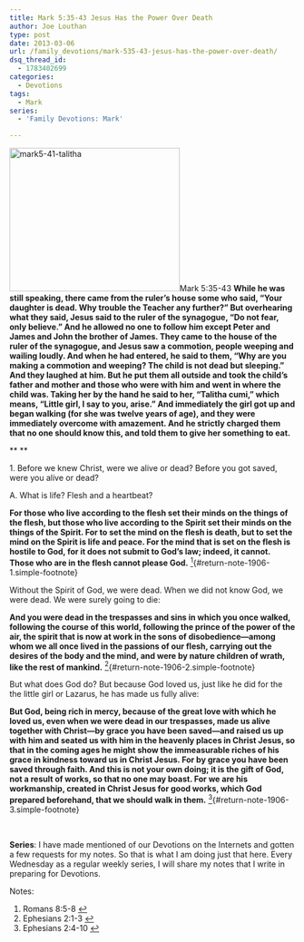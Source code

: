 ```yaml
---
title: Mark 5:35-43 Jesus Has the Power Over Death
author: Joe Louthan
type: post
date: 2013-03-06
url: /family_devotions/mark-535-43-jesus-has-the-power-over-death/
dsq_thread_id:
  - 1783402699
categories:
  - Devotions
tags:
  - Mark
series:
  - 'Family Devotions: Mark'

---
```

[<img class="alignright size-medium wp-image-1907" alt="mark5-41-talitha" src="https://i0.wp.com/theologic.us/wp-content/uploads/2013/03/mark5-41-talitha.jpg?resize=300%2C253" width="300" height="253" srcset="https://i0.wp.com/theologic.us/wp-content/uploads/2013/03/mark5-41-talitha.jpg?resize=300%2C253 300w, https://i0.wp.com/theologic.us/wp-content/uploads/2013/03/mark5-41-talitha.jpg?w=412 412w" sizes="(max-width: 300px) 100vw, 300px" data-recalc-dims="1" />][1]Mark 5:35-43 **While he was still speaking, there came from the ruler&#8217;s house some who said, “Your daughter is dead. Why trouble the Teacher any further?” But overhearing what they said, Jesus said to the ruler of the synagogue, “Do not fear, only believe.” And he allowed no one to follow him except Peter and James and John the brother of James. They came to the house of the ruler of the synagogue, and Jesus saw a commotion, people weeping and wailing loudly. And when he had entered, he said to them, “Why are you making a commotion and weeping? The child is not dead but sleeping.” And they laughed at him. But he put them all outside and took the child&#8217;s father and mother and those who were with him and went in where the child was. Taking her by the hand he said to her, “Talitha cumi,” which means, “Little girl, I say to you, arise.” And immediately the girl got up and began walking (for she was twelve years of age), and they were immediately overcome with amazement. And he strictly charged them that no one should know this, and told them to give her something to eat.**
  
** **

1. Before we knew Christ, were we alive or dead? Before you got saved, were you alive or dead?

A. What is life? Flesh and a heartbeat?
  
**For those who live according to the flesh set their minds on the things of the flesh, but those who live according to the Spirit set their minds on the things of the Spirit. For to set the mind on the flesh is death, but to set the mind on the Spirit is life and peace. For the mind that is set on the flesh is hostile to God, for it does not submit to God&#8217;s law; indeed, it cannot. Those who are in the flesh cannot please God.** [<sup>1</sup>][2]{#return-note-1906-1.simple-footnote}

Without the Spirit of God, we were dead. When we did not know God, we were dead. We were surely going to die:
  
**And you were dead in the trespasses and sins in which you once walked, following the course of this world, following the prince of the power of the air, the spirit that is now at work in the sons of disobedience—among whom we all once lived in the passions of our flesh, carrying out the desires of the body and the mind, and were by nature children of wrath, like the rest of mankind.** [<sup>2</sup>][3]{#return-note-1906-2.simple-footnote}

But what does God do? But because God loved us, just like he did for the the little girl or Lazarus, he has made us fully alive:
  
**But God, being rich in mercy, because of the great love with which he loved us, even when we were dead in our trespasses, made us alive together with Christ—by grace you have been saved—and raised us up with him and seated us with him in the heavenly places in Christ Jesus, so that in the coming ages he might show the immeasurable riches of his grace in kindness toward us in Christ Jesus. For by grace you have been saved through faith. And this is not your own doing; it is the gift of God, not a result of works, so that no one may boast. For we are his workmanship, created in Christ Jesus for good works, which God prepared beforehand, that we should walk in them.** [<sup>3</sup>][4]{#return-note-1906-3.simple-footnote}

&nbsp;

**Series**: I have made mentioned of our Devotions on the Internets and gotten a few requests for my notes. So that is what I am doing just that here. Every Wednesday as a regular weekly series, I will share my notes that I write in preparing for Devotions.

<div class="simple-footnotes">
  <p class="notes">
    Notes:
  </p>
  
  <ol>
    <li id="note-1906-1">
      Romans 8:5-8 <a href="#return-note-1906-1">&#8617;</a>
    </li>
    <li id="note-1906-2">
      Ephesians 2:1-3 <a href="#return-note-1906-2">&#8617;</a>
    </li>
    <li id="note-1906-3">
      Ephesians 2:4-10 <a href="#return-note-1906-3">&#8617;</a>
    </li>
  </ol>
</div>

 [1]: https://i0.wp.com/theologic.us/wp-content/uploads/2013/03/mark5-41-talitha.jpg
 [2]: #note-1906-1 "Romans 8:5-8"
 [3]: #note-1906-2 "Ephesians 2:1-3"
 [4]: #note-1906-3 "Ephesians 2:4-10"